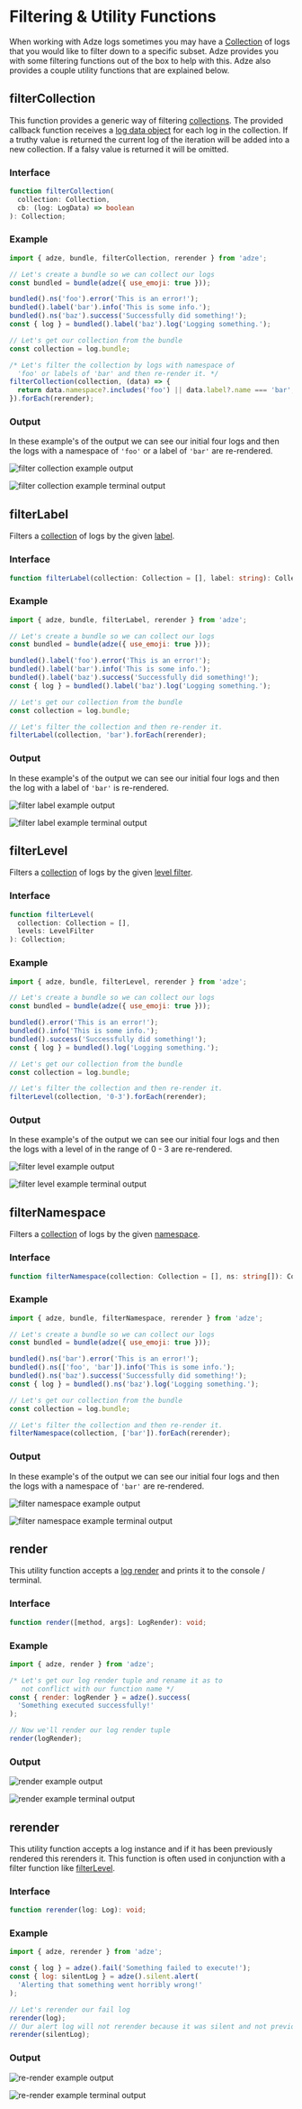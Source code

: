 # Filtering & Utility Functions

When working with Adze logs sometimes you may have a [Collection](advanced.md#collections) of logs that you would like to filter down to a specific subset. Adze provides you with some filtering functions out of the box to help with this. Adze also provides a couple utility functions that are explained below.

## filterCollection

This function provides a generic way of filtering [collections](advanced.md#collections). The provided callback function receives a [log data object](data.md#log-data) for each log in the collection. If a truthy value is returned the current log of the iteration will be added into a new collection. If a falsy value is returned it will be omitted.

### Interface

```typescript
function filterCollection(
  collection: Collection,
  cb: (log: LogData) => boolean
): Collection;
```

### Example

```javascript
import { adze, bundle, filterCollection, rerender } from 'adze';

// Let's create a bundle so we can collect our logs
const bundled = bundle(adze({ use_emoji: true }));

bundled().ns('foo').error('This is an error!');
bundled().label('bar').info('This is some info.');
bundled().ns('baz').success('Successfully did something!');
const { log } = bundled().label('baz').log('Logging something.');

// Let's get our collection from the bundle
const collection = log.bundle;

/* Let's filter the collection by logs with namespace of 
  'foo' or labels of 'bar' and then re-render it. */
filterCollection(collection, (data) => {
  return data.namespace?.includes('foo') || data.label?.name === 'bar';
}).forEach(rerender);
```

### Output

In these example's of the output we can see our initial four logs and then the logs with a namespace of `'foo'` or a label of `'bar'` are re-rendered.

![filter collection example output](../assets/examples/filterCollection-example.png)

![filter collection example terminal output](../assets/examples/filterCollection-terminal-example.png)

## filterLabel

Filters a [collection](advanced.md#collections) of logs by the given [label](modifiers.md#label).

### Interface

```typescript
function filterLabel(collection: Collection = [], label: string): Collection;
```

### Example

```javascript
import { adze, bundle, filterLabel, rerender } from 'adze';

// Let's create a bundle so we can collect our logs
const bundled = bundle(adze({ use_emoji: true }));

bundled().label('foo').error('This is an error!');
bundled().label('bar').info('This is some info.');
bundled().label('baz').success('Successfully did something!');
const { log } = bundled().label('baz').log('Logging something.');

// Let's get our collection from the bundle
const collection = log.bundle;

// Let's filter the collection and then re-render it.
filterLabel(collection, 'bar').forEach(rerender);
```

### Output

In these example's of the output we can see our initial four logs and then the log with a label of `'bar'` is re-rendered.

![filter label example output](../assets/examples/filterLabel-example.png)

![filter label example terminal output](../assets/examples/filterLabel-terminal-example.png)

## filterLevel

Filters a [collection](advanced.md#collections) of logs by the given [level filter](#addmelater).

### Interface

```typescript
function filterLevel(
  collection: Collection = [],
  levels: LevelFilter
): Collection;
```

### Example

```javascript
import { adze, bundle, filterLevel, rerender } from 'adze';

// Let's create a bundle so we can collect our logs
const bundled = bundle(adze({ use_emoji: true }));

bundled().error('This is an error!');
bundled().info('This is some info.');
bundled().success('Successfully did something!');
const { log } = bundled().log('Logging something.');

// Let's get our collection from the bundle
const collection = log.bundle;

// Let's filter the collection and then re-render it.
filterLevel(collection, '0-3').forEach(rerender);
```

### Output

In these example's of the output we can see our initial four logs and then the logs with a level of in the range of 0 - 3 are re-rendered.

![filter level example output](../assets/examples/filterLevel-example.png)

![filter level example terminal output](../assets/examples/filterLevel-terminal-example.png)

## filterNamespace

Filters a [collection](advanced.md#collections) of logs by the given [namespace](modifiers.md#namespace-ns).

### Interface

```typescript
function filterNamespace(collection: Collection = [], ns: string[]): Collection;
```

### Example

```javascript
import { adze, bundle, filterNamespace, rerender } from 'adze';

// Let's create a bundle so we can collect our logs
const bundled = bundle(adze({ use_emoji: true }));

bundled().ns('bar').error('This is an error!');
bundled().ns(['foo', 'bar']).info('This is some info.');
bundled().ns('baz').success('Successfully did something!');
const { log } = bundled().ns('baz').log('Logging something.');

// Let's get our collection from the bundle
const collection = log.bundle;

// Let's filter the collection and then re-render it.
filterNamespace(collection, ['bar']).forEach(rerender);
```

### Output

In these example's of the output we can see our initial four logs and then the logs with a namespace of `'bar'` are re-rendered.

![filter namespace example output](../assets/examples/filterNamespace-example.png)

![filter namespace example terminal output](../assets/examples/filterNamespace-terminal-example.png)

## render

This utility function accepts a [log render](adze-concepts.md#log-render) and prints it to the console / terminal.

### Interface

```typescript
function render([method, args]: LogRender): void;
```

### Example

```javascript
import { adze, render } from 'adze';

/* Let's get our log render tuple and rename it as to
   not conflict with our function name */
const { render: logRender } = adze().success(
  'Something executed successfully!'
);

// Now we'll render our log render tuple
render(logRender);
```

### Output

![render example output](../assets/examples/render-example.png)

![render example terminal output](../assets/examples/render-terminal-example.png)

## rerender

This utility function accepts a log instance and if it has been previously rendered this rerenders it. This function is often used in conjunction with a filter function like [filterLevel](#filterlevel).

### Interface

```typescript
function rerender(log: Log): void;
```

### Example

```javascript
import { adze, rerender } from 'adze';

const { log } = adze().fail('Something failed to execute!');
const { log: silentLog } = adze().silent.alert(
  'Alerting that something went horribly wrong!'
);

// Let's rerender our fail log
rerender(log);
// Our alert log will not rerender because it was silent and not previously rendered
rerender(silentLog);
```

### Output

![re-render example output](../assets/examples/rerender-example.png)

![re-render example terminal output](../assets/examples/rerender-terminal-example.png)

